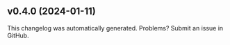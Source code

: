 ## v0.4.0 (2024-01-11)



This changelog was automatically generated. Problems? Submit an issue in GitHub.
